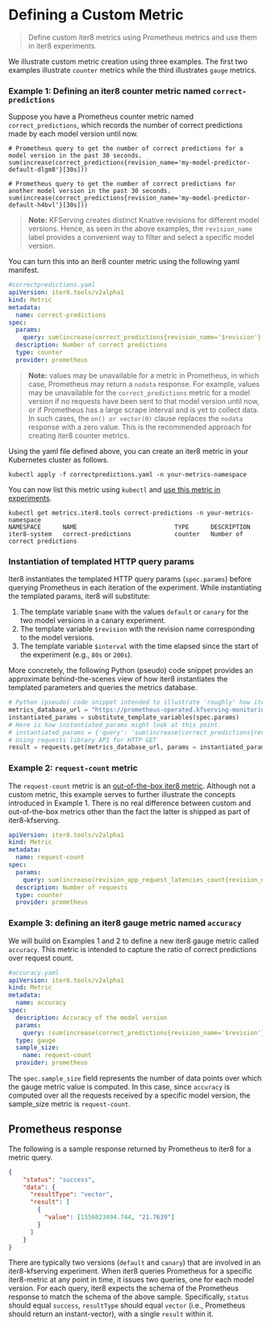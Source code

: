 # Defining a Custom Metric

> Define custom iter8 metrics using Prometheus metrics and use them in iter8 experiments.

We illustrate custom metric creation using three examples. The first two examples illustrate `counter` metrics while the third illustrates `gauge` metrics.

### Example 1: Defining an iter8 counter metric named `correct-predictions`
Suppose you have a Prometheus counter metric named `correct_predictions`, which records the number of correct predictions made by each model version until now.
```shell
# Prometheus query to get the number of correct predictions for a model version in the past 30 seconds.
sum(increase(correct_predictions{revision_name='my-model-predictor-default-dlgm8'}[30s]))
```
```shell
# Prometheus query to get the number of correct predictions for another model version in the past 30 seconds.
sum(increase(correct_predictions{revision_name='my-model-predictor-default-h4bvl'}[30s]))
```
> **Note:** KFServing creates distinct Knative revisions for different model versions. Hence, as seen in the above examples, the `revision_name` label provides a convenient way to filter and select a specific model version.

You can turn this into an iter8 counter metric using the following yaml manifest.
```yaml
#correctpredictions.yaml
apiVersion: iter8.tools/v2alpha1
kind: Metric
metadata:
  name: correct-predictions
spec:
  params:
    query: sum(increase(correct_predictions{revision_name='$revision'}[$interval])) or on() vector(0)
  description: Number of correct predictions
  type: counter
  provider: prometheus
```
> **Note:** values may be unavailable for a metric in Prometheus, in which case, Prometheus may return a `nodata` response. For example, values may be unavailable for the `correct_predictions` metric for a model version if no requests have been sent to that model version until now, or if Prometheus has a large scrape interval and is yet to collect data. In such cases, the `on() or vector(0)` clause replaces the `nodata` response with a zero value. This is the recommended approach for creating iter8 counter metrics.


Using the yaml file defined above, you can create an iter8 metric in your Kubernetes cluster as follows.
```shell
kubectl apply -f correctpredictions.yaml -n your-metrics-namespace
```

You can now list this metric using `kubectl` and [use this metric in experiments](usingmetrics.md).
```shell
kubectl get metrics.iter8.tools correct-predictions -n your-metrics-namespace
NAMESPACE      NAME                           TYPE      DESCRIPTION
iter8-system   correct-predictions            counter   Number of correct predictions
```

### Instantiation of templated HTTP query params
Iter8 instantiates the templated HTTP query params (`spec.params`) before querying Prometheus in each iteration of the experiment. While instantiating the templated params, iter8 will substitute:

1. The template variable `$name` with the values `default` or `canary` for the two model versions in a canary experiment.
2. The template variable `$revision` with the revision name corresponding to the model versions.
3. The template variable `$interval` with the time elapsed since the start of the experiment (e.g., `80s` or `200s`).

More concretely, the following Python (pseudo) code snippet provides an approximate behind-the-scenes view of how iter8 instantiates the templated parameters and queries the metrics database.
```python
# Python (pseudo) code snippet intended to illustrate 'roughly' how iter8 queries a metrics database.
metrics_database_url = "https://prometheus-operated.kfserving-monitoring:9090/api/v1/query"
instantiated_params = substitute_template_variables(spec.params)
# Here is how instantiated_params might look at this point.
# instantiated_params = {'query': 'sum(increase(correct_predictions{revision_name='my-model-predictor-default-dlgm8'}[183s])) or on() vector(0)'}
# Using requests library API for HTTP GET
result = requests.get(metrics_database_url, params = instantiated_params).json()
```

### Example 2: `request-count` metric
The `request-count` metric is an [out-of-the-box iter8 metric](../install/iter8-monitoring/metrics/revision-metrics.yaml). Although not a custom metric, this example serves to further illustrate the concepts introduced in Example 1. There is no real difference between custom and out-of-the-box metrics other than the fact the latter is shipped as part of iter8-kfserving.
```yaml
apiVersion: iter8.tools/v2alpha1
kind: Metric
metadata:
  name: request-count
spec:
  params:
    query: sum(increase(revision_app_request_latencies_count{revision_name='$revision'}[$interval])) or on() vector(0)
  description: Number of requests
  type: counter
  provider: prometheus
```

### Example 3: defining an iter8 gauge metric named `accuracy`
We will build on Examples 1 and 2 to define a new iter8 gauge metric called `accuracy`. This metric is intended to capture the ratio of correct predictions over request count.
```yaml
#accuracy.yaml
apiVersion: iter8.tools/v2alpha1
kind: Metric
metadata:
  name: accuracy
spec:
  description: Accuracy of the model version
  params:
    query: (sum(increase(correct_predictions{revision_name='$revision'}[$interval])) or on() vector(0)) / (sum(increase(revision_app_request_latencies_count{revision_name='$revision'}[$interval])) or on() vector(0))
  type: gauge
  sample_size: 
    name: request-count
  provider: prometheus
  ```

The `spec.sample_size` field represents the number of data points over which the gauge metric value is computed. In this case, since `accuracy` is computed over all the requests received by a specific model version, the sample_size metric is `request-count`.

## Prometheus response
The following is a sample response returned by Prometheus to iter8 for a metric query.
```json
{
    "status": "success",
    "data": {
      "resultType": "vector",
      "result": [
        {
          "value": [1556823494.744, "21.7639"]
        }
      ]
    }
}
```
There are typically two versions (`default` and `canary`) that are involved in an iter8-kfserving experiment. When iter8 queries Prometheus for a specific iter8-metric at any point in time, it issues two queries, one for each model version. For each query, iter8 expects the schema of the Prometheus response to match the schema of the above sample. Specifically, `status` should equal `success`, `resultType` should equal `vector` (i.e., Prometheus should return an instant-vector), with a single `result` within it.

